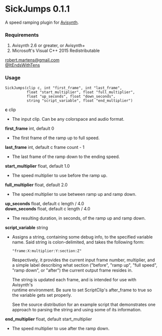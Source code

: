 
  SickJumps 0.1.1
  ===============

  A speed ramping plugin for [Avisynth](http://www.avisynth.nl).

  ### Requirements ###
  1. Avisynth 2.6 or greater, or Avisynth+
  2. Microsoft's Visual C++ 2015 Redistributable

  robert.martens@gmail.com  
  [@ItEndsWithTens](https://twitter.com/ItEndsWithTens)

  ### Usage ###

    SickJumps(clip c, int "first_frame", int "last_frame",
              float "start_multiplier", float "full_multiplier",
              float "up_seconds", float "down_seconds",
              string "script_variable", float "end_multiplier")

  **c** clip
  - The input clip. Can be any colorspace and audio format.

  **first_frame** int, default 0
  - The first frame of the ramp up to full speed.

  **last_frame** int, default c frame count - 1
  - The last frame of the ramp down to the ending speed.

  **start_multiplier** float, default 1.0
  - The speed multiplier to use before the ramp up.

  **full_multiplier** float, default 2.0
  - The speed multiplier to use between ramp up and ramp down.

  **up_seconds** float, default c length / 4.0  
  **down_seconds** float, default c length / 4.0
  - The resulting duration, in seconds, of the ramp up and ramp down.

  **script_variable** string
  - Assigns a string, containing some debug info, to the specified variable  
    name. Said string is colon-delimited, and takes the following form:

    ```"frame:X:multiplier:Y:section:Z"```

    Respectively, it provides the current input frame number, multiplier, and  
    a simple label describing what section ("before", "ramp up", "full speed",  
    "ramp down", or "after") the current output frame resides in.

    The string is updated each frame, and is intended for use with Avisynth's  
    runtime environment. Be sure to set ScriptClip's after_frame to true so  
    the variable gets set properly.

    See the source distribution for an example script that demonstrates one  
    approach to parsing the string and using some of its information.  

  **end_multiplier** float, default start_multiplier
  - The speed multiplier to use after the ramp down.
